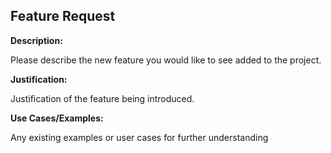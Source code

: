 ## Feature Request

**Description:**

Please describe the new feature you would like to see added to the project.

**Justification:**

Justification of the feature being introduced.

**Use Cases/Examples:**

Any existing examples or user cases for further understanding
